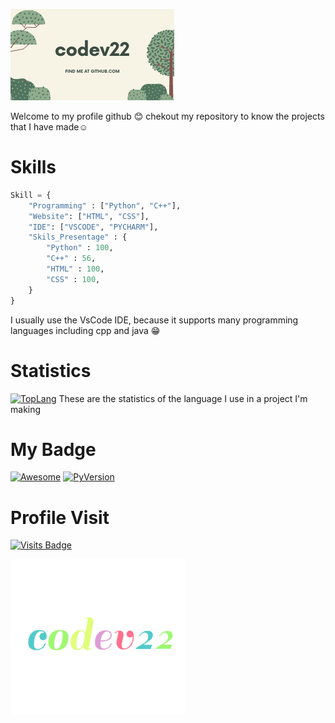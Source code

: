 [![Banners](./assets/banner.png)](https://github.com/Codev22)

Welcome to my profile github 😊 chekout my repository to know the projects that I have made☺️

# Skills
```py
Skill = {
    "Programming" : ["Python", "C++"],
    "Website": ["HTML", "CSS"],
    "IDE": ["VSCODE", "PYCHARM"],
    "Skils_Presentage" : {
        "Python" : 100,
        "C++" : 56,
        "HTML" : 100,
        "CSS" : 100,
    }
}
```
I usually use the VsCode IDE, because it supports many programming languages ​​including cpp and java 😁

# Statistics
[![TopLang](https://github-readme-stats.vercel.app/api/top-langs/?username=Codev22&theme=blue-green)](https://github.com/Codev22)
These are the statistics of the language I use in a project I'm making

# My Badge
[![Awesome](https://cdn.rawgit.com/sindresorhus/awesome/d7305f38d29fed78fa85652e3a63e154dd8e8829/media/badge.svg)](https://github.com/Codev22)
[![PyVersion](https://img.shields.io/badge/Python-3.9-success)](https://github.com/Codev22)

# Profile Visit
[![Visits Badge](https://badges.pufler.dev/visits/Codev22/Codev22)](https://github.com/Codev22/)

[![animation](./assets/codev_animation.gif)](https://github.com/Codev22)

